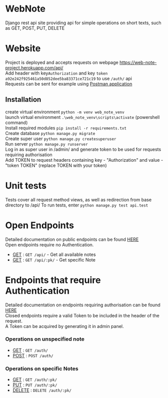 # WebNote
Django rest api site providing api for simple operations on short texts, such as GET, POST, PUT, DELETE  

# Website
Project is deployed and accepts requests on webpage https://web-note-project.herokuapp.com/api/  
Add header with key`Authorization` and key  `token a92e242f925461a50d852dee5ba83371ce721c19` to use `/auth/` api  
Requests can be sent for example using [Postman application](https://www.postman.com/)  

## Installation
create virtual environment `python -m venv web_note_venv`  
launch virtual environment `.\web_note_venv\scripts\activate` (powershell command)  
Install required modules `pip install -r requirements.txt`  
Create database `python manage.py migrate`  
Create super user `python manage.py createsuperuser`  
Run server `python manage.py runserver`  
Log in as super user in /admin/ and generate token to be used for requests requiring authorisation  
Add TOKEN to request headers containing key - "Authorization" and value - "token TOKEN" (replace TOKEN with your token)  

# Unit tests
Tests cover all request method views, as well as redirection from base directory to /api/
To run tests, enter `python manage.py test api.test`

# Open Endpoints
Detailed documentation on public endpoints can be found [HERE](examples/API%20endpoints.md)  
Open endpoints require no Authentication.
* [GET](examples/API%20endpoints.md) : `GET /api/` - Get all available notes
* [GET](examples/API%20endpoints.md) : `GET /api/:pk/` - Get specific Note

# Endpoints that require Authentication
Detailed documentation on endpoints requiring authorisation can be found [HERE](examples/AUTH%20endpoints.md)  
Closed endpoints require a valid Token to be included in the header of the
request.  
A Token can be acquired by generating it in admin panel.

### Operations on unspecified note

*  [GET](examples/AUTH%20endpoints.md) : `GET /auth/`
*  [POST](examples/AUTH%20endpoints.md) : `POST /auth/`

### Operations on specific Notes
*  [GET](examples/AUTH%20endpoints.md) : `GET /auth/:pk/`
*  [PUT](examples/AUTH%20endpoints.md) : `PUT /auth/:pk/`
*  [DELETE](examples/AUTH%20endpoints.md) : `DELETE /auth/:pk/`
